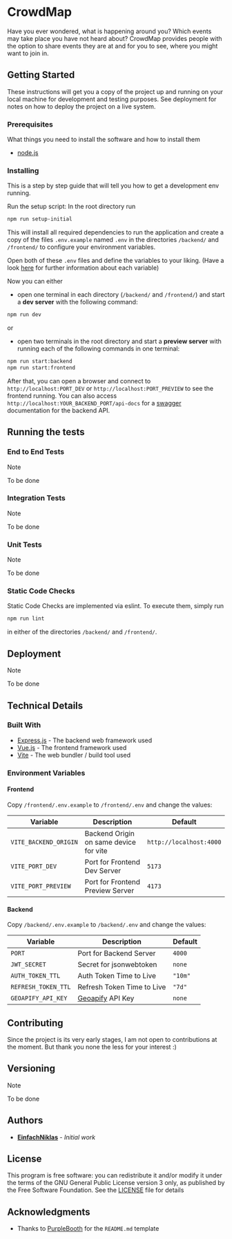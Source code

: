 # CrowdMap

Have you ever wondered, what is happening around you? Which events may take place you have not heard about? CrowdMap provides people with the option to share events they are at and for you to see, where you might want to join in.

## Getting Started

These instructions will get you a copy of the project up and running on your local machine for development and testing purposes. See deployment for notes on how to deploy the project on a live system.

### Prerequisites

What things you need to install the software and how to install them

- [node.js](https://nodejs.org/en/download/)

### Installing

This is a step by step guide that will tell you how to get a development env running.

Run the setup script: In the root directory run
```bash
npm run setup-initial
```
This will install all required dependencies to run the application and create a copy of the files ```.env.example``` named ```.env``` in the directories ```/backend/``` and ```/frontend/``` to configure your environment variables. 

Open both of these ```.env``` files and define the variables to your liking. (Have a look [here](#environment-variables) for further information about each variable) 


Now you can either 
- open one terminal in each directory (```/backend/``` and ```/frontend/```) and start a **dev server** with the following command:

```bash
npm run dev
```

or


- open two terminals in the root directory and start a **preview server** with running each of the following commands in one terminal:

```bash
npm run start:backend
npm run start:frontend
```


After that, you can open a browser and connect to ```http://localhost:PORT_DEV``` or ```http://localhost:PORT_PREVIEW``` to see the frontend running.
You can also access ```http://localhost:YOUR_BACKEND_PORT/api-docs``` for a [swagger](https://swagger.io/) documentation for the backend API.
## Running the tests

### End to End Tests

>[!NOTE] 
To be done

### Integration Tests

>[!NOTE] 
To be done

### Unit Tests
>[!NOTE] 
To be done

### Static Code Checks
Static Code Checks are implemented via eslint. To execute them, simply run 
```bash
npm run lint 
```
in either of the directories ```/backend/``` and ```/frontend/```.

## Deployment

>[!NOTE] 
To be done

## Technical Details

### Built With

* [Express.js](https://expressjs.com/) - The backend web framework used
* [Vue.js](https://vuejs.org/) - The frontend framework used
* [Vite](https://vite.dev/) - The web bundler / build tool used

### Environment Variables

#### Frontend
Copy `/frontend/.env.example` to `/frontend/.env` and change the values:

| Variable              | Description                            | Default                 |
| --------------------- | -------------------------------------- | ----------------------- |
| `VITE_BACKEND_ORIGIN` | Backend Origin on same device for vite | `http://localhost:4000` |
| `VITE_PORT_DEV`            | Port for Frontend Dev Server           | `5173`                  |
| `VITE_PORT_PREVIEW`        | Port for Frontend Preview Server       | `4173`                  |


#### Backend
Copy `/backend/.env.example` to `/backend/.env` and change the values:

| Variable            | Description                                   | Default |
| ------------------- | --------------------------------------------- | ------- |
| `PORT`              | Port for Backend Server                       | `4000`  |
| `JWT_SECRET`        | Secret for jsonwebtoken                       | `none`  |
| `AUTH_TOKEN_TTL`    | Auth Token Time to Live                       | `"10m"` |
| `REFRESH_TOKEN_TTL` | Refresh Token Time to Live                    | `"7d"`  |
| `GEOAPIFY_API_KEY`  | [Geoapify](https://www.geoapify.com/) API Key | `none`  |



## Contributing

Since the project is its very early stages, I am not open to contributions at the moment. But thank you none the less for your interest :)
## Versioning

>[!NOTE] 
To be done
## Authors
 - [**EinfachNiklas**](https://github.com/EinfachNiklas) - *Initial work*

## License

This program is free software: you can redistribute it and/or modify
it under the terms of the GNU General Public License version 3 only,
as published by the Free Software Foundation.
See the [LICENSE](https://github.com/EinfachNiklas/CrowdMap/blob/main/LICENSE) file for details

## Acknowledgments

* Thanks to [PurpleBooth](github.com/PurpleBooth) for the ```README.md``` template